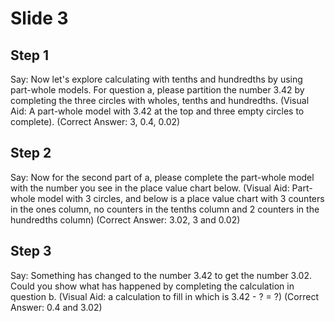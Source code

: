 # Slide 3

## Step 1

Say: Now let's explore calculating with tenths and hundredths by using part-whole models. For question a, please partition the number 3.42 by completing the three circles with wholes, tenths and hundredths. (Visual Aid: A part-whole model with 3.42 at the top and three empty circles to complete). (Correct Answer: 3, 0.4, 0.02)

## Step 2

Say: Now for the second part of a, please complete the part-whole model with the number you see in the place value chart below. (Visual Aid: Part-whole model with 3 circles, and below is a place value chart with 3 counters in the ones column, no counters in the tenths column and 2 counters in the hundredths column) (Correct Answer: 3.02, 3 and 0.02)

## Step 3

Say: Something has changed to the number 3.42 to get the number 3.02. Could you show what has happened by completing the calculation in question b. (Visual Aid: a calculation to fill in which is 3.42 - ? = ?) (Correct Answer: 0.4 and 3.02)
